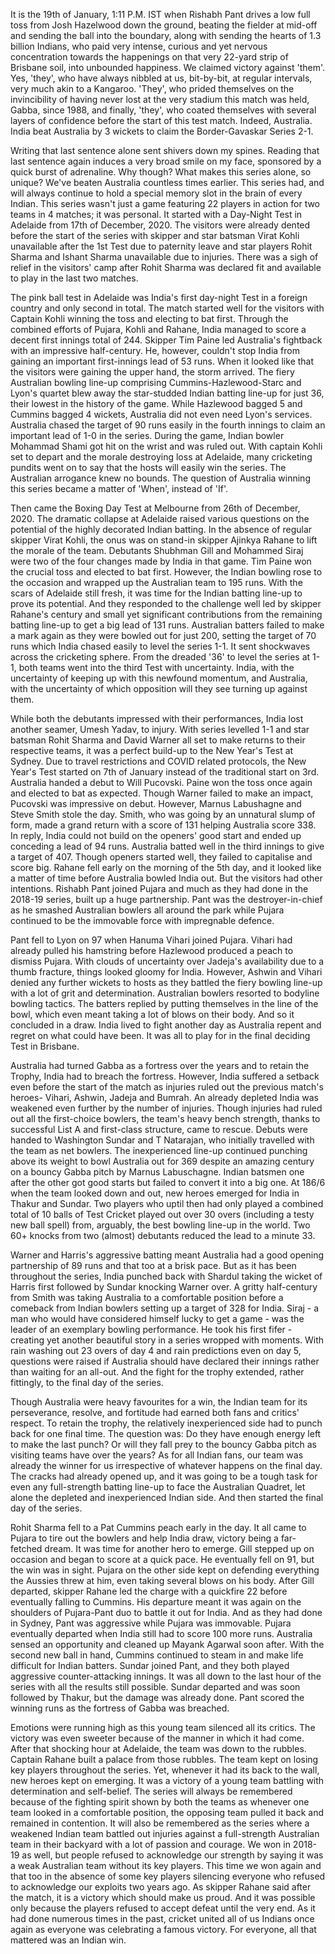 
It is the 19th of January, 1:11 P.M. IST when Rishabh Pant drives a low full toss from Josh Hazelwood down the ground, beating the fielder at mid-off and sending the ball into the boundary, along with sending the hearts of 1.3 billion Indians, who paid very intense, curious and yet nervous concentration towards the happenings on that very 22-yard strip of Brisbane soil, into unbounded happiness. We claimed victory against 'them'. Yes, 'they', who have always nibbled at us, bit-by-bit, at regular intervals, very much akin to a Kangaroo. 'They', who prided themselves on the invincibility of having never lost at the very stadium this match was held, Gabba, since 1988, and finally, 'they', who coated themselves with several layers of confidence before the start of this test match. Indeed, Australia. India beat Australia by 3 wickets to claim the Border-Gavaskar Series 2-1.


Writing that last sentence alone sent shivers down my spines. Reading that last sentence again induces a very broad smile on my face, sponsored by a quick burst of adrenaline. Why though? What makes this series alone, so unique? We've beaten Australia countless times earlier. This series had, and will always continue to hold a special memory slot in the brain of every Indian. This series wasn't just a game featuring 22 players in action for two teams in 4 matches; it was personal. It started with a Day-Night Test in Adelaide from 17th of December, 2020. The visitors were already dented before the start of the series with skipper and star batsman Virat Kohli unavailable after the 1st Test due to paternity leave and star players Rohit Sharma and Ishant Sharma unavailable due to injuries. There was a sigh of relief in the visitors' camp after Rohit Sharma was declared fit and available to play in the last two matches.


The pink ball test in Adelaide was India's first day-night Test in a foreign country and only second in total. The match started well for the visitors with Captain Kohli winning the toss and electing to bat first. Through the combined efforts of Pujara, Kohli and Rahane, India managed to score a decent first innings total of 244. Skipper Tim Paine led Australia's fightback with an impressive half-century. He, however, couldn't stop India from gaining an important first-innings lead of 53 runs. When it looked like that the visitors were gaining the upper hand, the storm arrived. The fiery Australian bowling line-up comprising Cummins-Hazlewood-Starc and Lyon's quartet blew away the star-studded Indian batting line-up for just 36, their lowest in the history of the game. While Hazlewood bagged 5 and Cummins bagged 4 wickets, Australia did not even need Lyon's services. Australia chased the target of 90 runs easily in the fourth innings to claim an important lead of 1-0 in the series. During the game, Indian bowler Mohammad Shami got hit on the wrist and was ruled out. With captain Kohli set to depart and the morale destroying loss at Adelaide, many cricketing pundits went on to say that the hosts will easily win the series. The Australian arrogance knew no bounds. The question of Australia winning this series became a matter of 'When', instead of 'If'.


Then came the Boxing Day Test at Melbourne from 26th of December, 2020. The dramatic collapse at Adelaide raised various questions on the potential of the highly decorated Indian batting. In the absence of regular skipper Virat Kohli, the onus was on stand-in skipper Ajinkya Rahane to lift the morale of the team. Debutants Shubhman Gill and Mohammed Siraj were two of the four changes made by India in that game. Tim Paine won the crucial toss and elected to bat first. However, the Indian bowling rose to the occasion and wrapped up the Australian team to 195 runs. With the scars of Adelaide still fresh, it was time for the Indian batting line-up to prove its potential. And they responded to the challenge well led by skipper Rahane's century and small yet significant contributions from the remaining batting line-up to get a big lead of 131 runs. Australian batters failed to make a mark again as they were bowled out for just 200, setting the target of 70 runs which India chased easily to level the series 1-1. It sent shockwaves across the cricketing sphere. From the dreaded '36' to level the series at 1-1, both teams went into the third Test with uncertainty. India, with the uncertainty of keeping up with this newfound momentum, and Australia, with the uncertainty of which opposition will they see turning up against them.


While both the debutants impressed with their performances, India lost another seamer, Umesh Yadav, to injury. With series levelled 1-1 and star batsman Rohit Sharma and David Warner all set to make returns to their respective teams, it was a perfect build-up to the New Year's Test at Sydney. Due to travel restrictions and COVID related protocols, the New Year's Test started on 7th of January instead of the traditional start on 3rd. Australia handed a debut to Will Pucovski. Paine won the toss once again and elected to bat as expected. Though Warner failed to make an impact, Pucovski was impressive on debut. However, Marnus Labushagne and Steve Smith stole the day. Smith, who was going by an unnatural slump of form, made a grand return with a score of 131 helping Australia score 338. In reply, India could not build on the openers' good start and ended up conceding a lead of 94 runs. Australia batted well in the third innings to give a target of 407. Though openers started well, they failed to capitalise and score big. Rahane fell early on the morning of the 5th day, and it looked like a matter of time before Australia bowled India out. But the visitors had other intentions. Rishabh Pant joined Pujara and much as they had done in the 2018-19 series, built up a huge partnership. Pant was the destroyer-in-chief as he smashed Australian bowlers all around the park while Pujara continued to be the immovable force with impregnable defence.


Pant fell to Lyon on 97 when Hanuma Vihari joined Pujara. Vihari had already pulled his hamstring before Hazlewood produced a peach to dismiss Pujara. With clouds of uncertainty over Jadeja's availability due to a thumb fracture, things looked gloomy for India. However, Ashwin and Vihari denied any further wickets to hosts as they battled the fiery bowling line-up with a lot of grit and determination. Australian bowlers resorted to bodyline bowling tactics. The batters replied by putting themselves in the line of the bowl, which even meant taking a lot of blows on their body. And so it concluded in a draw. India lived to fight another day as Australia repent and regret on what could have been. It was all to play for in the final deciding Test in Brisbane.


Australia had turned Gabba as a fortress over the years and to retain the Trophy, India had to breach the fortress. However, India suffered a setback even before the start of the match as injuries ruled out the previous match's heroes- Vihari, Ashwin, Jadeja and Bumrah. An already depleted India was weakened even further by the number of injuries. Though injuries had ruled out all the first-choice bowlers, the team's heavy bench strength, thanks to successful List A and first-class structure, came to rescue. Debuts were handed to Washington Sundar and T Natarajan, who initially travelled with the team as net bowlers. The inexperienced line-up continued punching above its weight to bowl Australia out for 369 despite an amazing century on a bouncy Gabba pitch by Marnus Labuschagne. Indian batsmen one after the other got good starts but failed to convert it into a big one. At 186/6 when the team looked down and out, new heroes emerged for India in Thakur and Sundar. Two players who uptil then had only played a combined total of 10 balls of Test Cricket played out over 30 overs (including a testy new ball spell) from, arguably, the best bowling line-up in the world. Two 60+ knocks from two (almost) debutants reduced the lead to a minute 33.


Warner and Harris's aggressive batting meant Australia had a good opening partnership of 89 runs and that too at a brisk pace. But as it has been throughout the series, India punched back with Shardul taking the wicket of Harris first followed by Sundar knocking Warner over. A gritty half-century from Smith was taking Australia to a comfortable position before a comeback from Indian bowlers setting up a target of 328 for India. Siraj - a man who would have considered himself lucky to get a game - was the leader of an exemplary bowling performance. He took his first fifer - creating yet another beautiful story in a series wropped with moments. With rain washing out 23 overs of day 4 and rain predictions even on day 5, questions were raised if Australia should have declared their innings rather than waiting for an all-out. And the fight for the trophy extended, rather fittingly, to the final day of the series.


Though Australia were heavy favourites for a win, the Indian team for its perseverance, resolve, and fortitude had earned both fans and critics' respect. To retain the trophy, the relatively inexperienced side had to punch back for one final time. The question was: Do they have enough energy left to make the last punch? Or will they fall prey to the bouncy Gabba pitch as visiting teams have over the years? As for all Indian fans, our team was already the winner for us irrespective of whatever happens on the final day. The cracks had already opened up, and it was going to be a tough task for even any full-strength batting line-up to face the Australian Quadret, let alone the depleted and inexperienced Indian side. And then started the final day of the series. 


Rohit Sharma fell to a Pat Cummins peach early in the day. It all came to Pujara to tire out the bowlers and help India draw, victory being a far-fetched dream. It was time for another hero to emerge. Gill stepped up on occasion and began to score at a quick pace. He eventually fell on 91, but the win was in sight. Pujara on the other side kept on defending everything the Aussies threw at him, even taking several blows on his body. After Gill departed, skipper Rahane led the charge with a quickfire 22 before eventually falling to Cummins. His departure meant it was again on the shoulders of Pujara-Pant duo to battle it out for India. And as they had done in Sydney, Pant was aggressive while Pujara was immovable. Pujara eventually departed when India still had to score 100 more runs. Australia sensed an opportunity and cleaned up Mayank Agarwal soon after. With the second new ball in hand, Cummins continued to steam in and make life difficult for Indian batters. Sundar joined Pant, and they both played aggressive counter-attacking innings. It was all down to the last hour of the series with all the results still possible. Sundar departed and was soon followed by Thakur, but the damage was already done. Pant scored the winning runs as the fortress of Gabba was breached.


Emotions were running high as this young team silenced all its critics. The victory was even sweeter because of the manner in which it had come. After that shocking hour at Adelaide, the team was down to the rubbles. Captain Rahane built a palace from those rubbles. The team kept on losing key players throughout the series. Yet, whenever it had its back to the wall, new heroes kept on emerging. It was a victory of a young team battling with determination and self-belief. The series will always be remembered because of the fighting spirit shown by both the teams as whenever one team looked in a comfortable position, the opposing team pulled it back and remained in contention. It will also be remembered as the series where a weakened Indian team battled out injuries against a full-strength Australian team in their backyard with a lot of passion and courage. We won in 2018-19 as well, but people refused to acknowledge our strength by saying it was a weak Australian team without its key players. This time we won again and that too in the absence of some key players silencing everyone who refused to acknowledge our exploits two years ago. As skipper Rahane said after the match, it is a victory which should make us proud. And it was possible only because the players refused to accept defeat until the very end. As it had done numerous times in the past, cricket united all of us Indians once again as everyone was celebrating a famous victory. For everyone, all that mattered was an Indian win.&nbsp; &nbsp; &nbsp; &nbsp;

